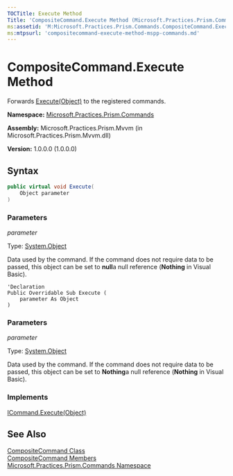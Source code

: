 ```yaml
---
TOCTitle: Execute Method
Title: 'CompositeCommand.Execute Method (Microsoft.Practices.Prism.Commands)'
ms:assetid: 'M:Microsoft.Practices.Prism.Commands.CompositeCommand.Execute(System.Object)'
ms:mtpsurl: 'compositecommand-execute-method-mspp-commands.md'
---
```


# CompositeCommand.Execute Method

Forwards [Execute(Object)](http://msdn.microsoft.com/en-us/library/ms604094) to the registered commands.

**Namespace:** [Microsoft.Practices.Prism.Commands](/patterns-practices/reference/mspp-commands-namespace)

**Assembly:** Microsoft.Practices.Prism.Mvvm (in Microsoft.Practices.Prism.Mvvm.dll)

**Version:** 1.0.0.0 (1.0.0.0)

## Syntax

```C#
public virtual void Execute(
	Object parameter
)
```
### Parameters

*parameter*  

Type: [System.Object](http://msdn.microsoft.com/en-us/library/e5kfa45b)

Data used by the command. If the command does not require data to be passed, this object can be set to **null**a null reference (**Nothing** in Visual Basic).


```VB
'Declaration
Public Overridable Sub Execute ( 
	parameter As Object
)
```

### Parameters

*parameter*  

Type: [System.Object](http://msdn.microsoft.com/en-us/library/e5kfa45b)

Data used by the command. If the command does not require data to be passed, this object can be set to **Nothing**a null reference (**Nothing** in Visual Basic).

### Implements

[ICommand.Execute(Object)](http://msdn.microsoft.com/en-us/library/ms604094)

## See Also

[CompositeCommand Class](/patterns-practices/reference/compositecommand-class-mspp-commands)<br/>
[CompositeCommand Members](/patterns-practices/reference/compositecommand-members-mspp-commands)<br/>
[Microsoft.Practices.Prism.Commands Namespace](/patterns-practices/reference/mspp-commands-namespace)<br/>